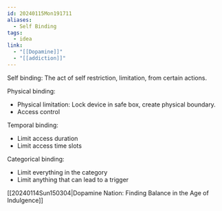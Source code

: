 ```yaml
---
id: 20240115Mon191711
aliases:
  - Self Binding
tags:
  - idea
link:
  - "[[Dopamine]]"
  - "[[addiction]]"
---
```

Self binding: The act of self restriction, limitation, from certain actions.

Physical binding:
- Physical limitation: Lock device in safe box, create physical boundary.
- Access control

Temporal binding:
- Limit access duration
- Limit access time slots

Categorical binding:
- Limit everything in the category
- Limit anything that can lead to a trigger

[[20240114Sun150304|Dopamine Nation: Finding Balance in the Age of Indulgence]]
